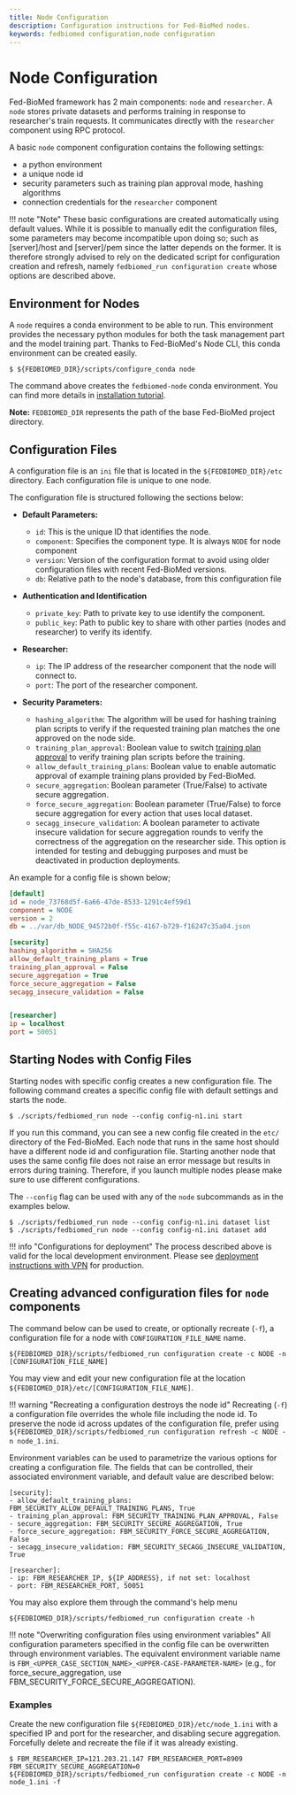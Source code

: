 ```yaml
---
title: Node Configuration
description: Configuration instructions for Fed-BioMed nodes.
keywords: fedbiomed configuration,node configuration
---
```


# Node Configuration

Fed-BioMed framework has 2 main components: `node` and `researcher`. A `node` stores private datasets and
performs training in response to researcher's train requests. It communicates directly with the `researcher` component using RPC protocol.


A basic `node` component configuration contains the following settings:

- a python environment
- a unique node id
- security parameters such as training plan approval mode, hashing algorithms
- connection credentials for the `researcher` component

!!! note "Note"
    These basic configurations are created automatically using default values.
    While it is possible to manually edit the configuration files, some parameters may become incompatible upon doing so; such as [server]/host and [server]/pem since the latter depends on the former.
    It is therefore strongly advised to rely on the dedicated script for configuration creation and refresh, namely `fedbiomed_run configuration create` whose options are described above.

## Environment for Nodes

A `node` requires a conda environment to be able to run.
This environment provides the necessary python modules for both the task management part and the model training part.
Thanks to Fed-BioMed's Node CLI, this conda environment can be created easily.

```
$ ${FEDBIOMED_DIR}/scripts/configure_conda node
```

The command above creates the `fedbiomed-node` conda environment.
You can find more details in [installation tutorial](../../tutorials/installation/0-basic-software-installation.md).

**Note:** `FEDBIOMED_DIR` represents the path of the base Fed-BioMed project directory.


## Configuration Files

A configuration file is an `ini` file that is located in the `${FEDBIOMED_DIR}/etc` directory.
Each configuration file is unique to one node.

The configuration file is structured following the sections below:

- **Default Parameters:**
    - `id`: This is the unique ID that identifies the node.
    - `component`: Specifies the component type. It is always `NODE` for node component
    - `version`: Version of the configuration format to avoid using older configuration files with recent Fed-BioMed versions.
    - `db`: Relative path to the node's database, from this configuration file

- **Authentication and Identification**
    - `private_key`: Path to private key to use identify the component.
    - `public_key`: Path to public key to share with other parties (nodes and researcher) to verify its identify.

- **Researcher:**
    - `ip`: The IP address of the researcher component that the node will connect to.
    - `port`: The port of the researcher component.

- **Security Parameters:**
    - `hashing_algorithm`: The algorithm will be used for hashing training plan scripts to verify if the requested training plan matches the one approved on the node side.
    - `training_plan_approval`: Boolean value to switch [training plan approval](./training-plan-security-manager.md)
    to verify training plan scripts before the training.
    - `allow_default_training_plans`: Boolean value to enable automatic approval of example training plans provided by Fed-BioMed.
    - `secure_aggregation`: Boolean parameter (True/False) to activate secure aggregation.
    - `force_secure_aggregation`: Boolean parameter (True/False) to force secure aggregation for every action that uses local dataset.
    - `secagg_insecure_validation`: A boolean parameter to activate insecure validation for secure aggregation rounds to verify the correctness of the aggregation on the researcher side. This option is intended for testing and debugging purposes and must be deactivated in production deployments.

An example for a config file is shown below;

```ini
[default]
id = node_73768d5f-6a66-47de-8533-1291c4ef59d1
component = NODE
version = 2
db = ../var/db_NODE_94572b0f-f55c-4167-b729-f16247c35a04.json

[security]
hashing_algorithm = SHA256
allow_default_training_plans = True
training_plan_approval = False
secure_aggregation = True
force_secure_aggregation = False
secagg_insecure_validation = False


[researcher]
ip = localhost
port = 50051

```

## Starting Nodes with Config Files

Starting nodes with specific config creates a new configuration file.
The following command creates a specific config file with default settings and starts the node.

```
$ ./scripts/fedbiomed_run node --config config-n1.ini start
```

If you run this command, you can see a new config file created in the `etc/` directory of the Fed-BioMed.
Each node that runs in the same host should have a different node id and configuration file. Starting
another node that uses the same config file does not raise an error message but results in errors during training.
Therefore, if you launch multiple nodes please make sure to use different configurations.

The `--config` flag can be used with any of the `node` subcommands as in the examples below.

```
$ ./scripts/fedbiomed_run node --config config-n1.ini dataset list
$ ./scripts/fedbiomed_run node --config config-n1.ini dataset add
```

!!! info "Configurations for deployment"
    The process described above is valid for the local development environment. Please see
    [deployment instructions with VPN](../deployment/deployment-vpn.md) for production.

## Creating advanced configuration files for `node` components

The command below can be used to create, or optionally recreate (`-f`), a configuration file for a node with
`CONFIGURATION_FILE_NAME` name.

```
${FEDBIOMED_DIR}/scripts/fedbiomed_run configuration create -c NODE -n [CONFIGURATION_FILE_NAME]
```

You may view and edit your new configuration file at the location `${FEDBIOMED_DIR}/etc/[CONFIGURATION_FILE_NAME]`.

!!! warning "Recreating a configuration destroys the node id"
    Recreating (`-f`) a configuration file overrides the whole file including the node id.
    To preserve the node id across updates of the configuration file, prefer using `${FEDBIOMED_DIR}/scripts/fedbiomed_run configuration refresh -c NODE -n node_1.ini`.

Environment variables can be used to parametrize the various options for creating a configuration file. The fields that can be controlled, their associated environment variable, and default value are described below:

```
[security]:
- allow_default_training_plans: FBM_SECURITY_ALLOW_DEFAULT_TRAINING_PLANS, True
- training_plan_approval: FBM_SECURITY_TRAINING_PLAN_APPROVAL, False
- secure_aggregation: FBM_SECURITY_SECURE_AGGREGATION, True
- force_secure_aggregation: FBM_SECURITY_FORCE_SECURE_AGGREGATION, False
- secagg_insecure_validation: FBM_SECURITY_SECAGG_INSECURE_VALIDATION, True

[researcher]:
- ip: FBM_RESEARCHER_IP, ${IP_ADDRESS}, if not set: localhost
- port: FBM_RESEARCHER_PORT, 50051
```

You may also explore them through the command's help menu

```
${FEDBIOMED_DIR}/scripts/fedbiomed_run configuration create -h
```

!!! note "Overwriting configuration files using environment variables"
    All configuration parameters specified in the config file can be overwritten through environment variables. The equivalent environment variable name is `FBM_<UPPER_CASE_SECTION_NAME>_<UPPER-CASE-PARAMETER-NAME>` (e.g., for force_secure_aggregation, use FBM_SECURITY_FORCE_SECURE_AGGREGATION).


### Examples

Create the new configuration file `${FEDBIOMED_DIR}/etc/node_1.ini` with a specified IP and port for the researcher,
and disabling secure aggregation. Forcefully delete and recreate the file if it was already existing.

```
$ FBM_RESEARCHER_IP=121.203.21.147 FBM_RESEARCHER_PORT=8909 FBM_SECURITY_SECURE_AGGREGATION=0 ${FEDBIOMED_DIR}/scripts/fedbiomed_run configuration create -c NODE -n node_1.ini -f
```
